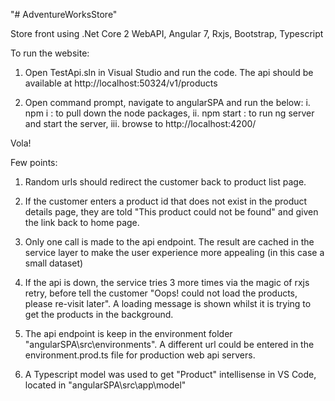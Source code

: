 "# AdventureWorksStore" 

Store front using .Net Core 2 WebAPI, Angular 7, Rxjs, Bootstrap, Typescript

To run the website:

1. Open TestApi.sln in Visual Studio and run the code. The api should be available at http://localhost:50324/v1/products

2. Open command prompt, navigate to angularSPA and run the below:
i. npm i : to pull down the node packages, 
ii. npm start : to run ng server and start the server,
iii. browse to http://localhost:4200/

Vola!



Few points:

1. Random urls should redirect the customer back to product list page.

2. If the customer enters a product id that does not exist in the product details page, they are told "This product could not be found" and given the link back to home page.

3. Only one call is made to the api endpoint. The result are cached in the service layer to make the user experience more appealing (in this case a small dataset)

4. If the api is down, the service tries 3 more times via the magic of rxjs retry, before tell the customer "Oops! could not load the products, please re-visit later". A loading message is shown whilst it is trying to get the products in the background.

5. The api endpoint is keep in the environment folder "angularSPA\src\environments\". A different url could be entered in the environment.prod.ts file for production web api servers.

6. A Typescript model was used to get "Product" intellisense in VS Code, located in "angularSPA\src\app\model"


